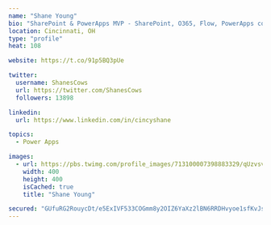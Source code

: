 ```yaml
---
name: "Shane Young"
bio: "SharePoint & PowerApps MVP - SharePoint, O365, Flow, PowerApps consulting? @PowerApps911 | Pure Snark? You found it."
location: Cincinnati, OH
type: "profile"
heat: 108

website: https://t.co/91p5BQ3pUe

twitter:
  username: ShanesCows
  url: https://twitter.com/ShanesCows
  followers: 13898

linkedin:
  url: https://www.linkedin.com/in/cincyshane

topics:
  - Power Apps

images:
  - url: https://pbs.twimg.com/profile_images/713100007398883329/qUzvsvQ3_400x400.jpg
    width: 400
    height: 400
    isCached: true
    title: "Shane Young"

secured: "GUfuRG2RouycDt/e5ExIVF533COGmm8y2OIZ6YaXz2lBN6RRDHvyoe1sfKvJs5nMi9lrLR1AG1tcPLjv+ZgMCVaWJhGCHEKaf3hIuavrvw2tQvNGjm45wRsWQFuBoK9Fqp4tp/+djHO83JeP7cF7vIb9W4nWTk6xn7+mxl9s+WXssghhizcuUh6g/zVtcNK3aixZJzhWAwZ+TmPGXqCXZOOcYRDbzaSisHSkwNixA/zK6cKMcOXq2U3l8pi5z3wFsgzgF3JA30mgOedzRT8DS+V1yg17qJMg4wrs1+yw5vbxvDUaBrnLw5e+kepo8mzORxupvafan88nP8AIc7va9O+q/EQ3c2A1BhUm8zxCvVzjb4cZ7/4ZOIUGb5QumjaHLLPkWcILPibZkfKf6sITazAldWkJKNrLyZ8+9uK+MBA=;aCWXnjBj1/1rLaR6NjY8yg=="
---
```


